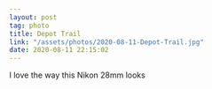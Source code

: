 ```yaml
---
layout: post
tag: photo
title: Depot Trail
link: "/assets/photos/2020-08-11-Depot-Trail.jpg"
date: 2020-08-11 22:15:02
---
```

I love the way this Nikon 28mm looks